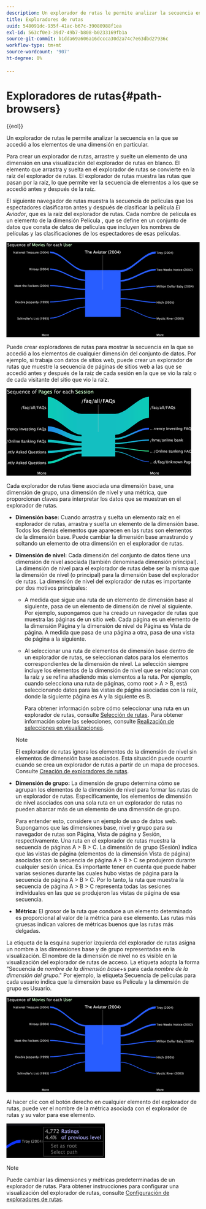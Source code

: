 ```yaml
---
description: Un explorador de rutas le permite analizar la secuencia en la que se accedió a los elementos de una dimensión en particular.
title: Exploradores de rutas
uuid: 548091dc-935f-41ac-b67c-39080988f1ea
exl-id: 563cf0e3-39d7-49b7-b808-b0233169fb1a
source-git-commit: b1dda69a606a16dccca30d2a74c7e63dbd27936c
workflow-type: tm+mt
source-wordcount: '907'
ht-degree: 0%

---
```


# Exploradores de rutas{#path-browsers}

{{eol}}

Un explorador de rutas le permite analizar la secuencia en la que se accedió a los elementos de una dimensión en particular.

Para crear un explorador de rutas, arrastre y suelte un elemento de una dimensión en una visualización del explorador de rutas en blanco. El elemento que arrastra y suelta en el explorador de rutas se convierte en la raíz del explorador de rutas. El explorador de rutas muestra las rutas que pasan por la raíz, lo que permite ver la secuencia de elementos a los que se accedió antes y después de la raíz.

El siguiente navegador de rutas muestra la secuencia de películas que los espectadores clasificaron antes y después de clasificar la película *El Aviador*, que es la raíz del explorador de rutas. Cada nombre de película es un elemento de la dimensión Película , que se define en un conjunto de datos que consta de datos de películas que incluyen los nombres de películas y las clasificaciones de los espectadores de esas películas.

![](assets/vis_PathBrowser_Movies.png)

Puede crear exploradores de rutas para mostrar la secuencia en la que se accedió a los elementos de cualquier dimensión del conjunto de datos. Por ejemplo, si trabaja con datos de sitios web, puede crear un explorador de rutas que muestre la secuencia de páginas de sitios web a las que se accedió antes y después de la raíz de cada sesión en la que se vio la raíz o de cada visitante del sitio que vio la raíz.

![](assets/vis_PathBrowser_Pages.png)

Cada explorador de rutas tiene asociada una dimensión base, una dimensión de grupo, una dimensión de nivel y una métrica, que proporcionan claves para interpretar los datos que se muestran en el explorador de rutas.

* **Dimensión base:** Cuando arrastra y suelta un elemento raíz en el explorador de rutas, arrastra y suelta un elemento de la dimensión base. Todos los demás elementos que aparecen en las rutas son elementos de la dimensión base. Puede cambiar la dimensión base arrastrando y soltando un elemento de otra dimensión en el explorador de rutas.
* **Dimensión de nivel:** Cada dimensión del conjunto de datos tiene una dimensión de nivel asociada (también denominada dimensión principal). La dimensión de nivel para el explorador de rutas debe ser la misma que la dimensión de nivel (o principal) para la dimensión base del explorador de rutas. La dimensión de nivel del explorador de rutas es importante por dos motivos principales:

   * A medida que sigue una ruta de un elemento de dimensión base al siguiente, pasa de un elemento de dimensión de nivel al siguiente. Por ejemplo, supongamos que ha creado un navegador de rutas que muestra las páginas de un sitio web. Cada página es un elemento de la dimensión Página y la dimensión de nivel de Página es Vista de página. A medida que pasa de una página a otra, pasa de una vista de página a la siguiente.
   * Al seleccionar una ruta de elementos de dimensión base dentro de un explorador de rutas, se seleccionan datos para los elementos correspondientes de la dimensión de nivel. La selección siempre incluye los elementos de la dimensión de nivel que se relacionan con la raíz y se refina añadiendo más elementos a la ruta. Por ejemplo, cuando selecciona una ruta de páginas, como root > A > B, está seleccionando datos para las vistas de página asociadas con la raíz, donde la siguiente página es A y la siguiente es B.

      Para obtener información sobre cómo seleccionar una ruta en un explorador de rutas, consulte [Selección de rutas](../../../../home/c-get-started/c-analysis-vis/c-path-browsers/t-sel-paths.md#task-bf44d08c71954ef2adec4b82f840adeb). Para obtener información sobre las selecciones, consulte [Realización de selecciones en visualizaciones](../../../../home/c-get-started/c-vis/c-sel-vis/c-sel-vis.md#concept-012870ec22c7476e9afbf3b8b2515746).
   >[!NOTE]
   >
   >El explorador de rutas ignora los elementos de la dimensión de nivel sin elementos de dimensión base asociados. Esta situación puede ocurrir cuando se crea un explorador de rutas a partir de un mapa de procesos. Consulte [Creación de exploradores de rutas](../../../../home/c-get-started/c-analysis-vis/c-path-browsers/c-create-path-browsers.md#concept-e120de6a740d4b6f98dda9e2b638f6ff).

* **Dimensión de grupo:** La dimensión de grupo determina cómo se agrupan los elementos de la dimensión de nivel para formar las rutas de un explorador de rutas. Específicamente, los elementos de dimensión de nivel asociados con una sola ruta en un explorador de rutas no pueden abarcar más de un elemento de una dimensión de grupo.

   Para entender esto, considere un ejemplo de uso de datos web. Supongamos que las dimensiones base, nivel y grupo para su navegador de rutas son Página, Vista de página y Sesión, respectivamente. Una ruta en el explorador de rutas muestra la secuencia de páginas A > B > C. La dimensión de grupo (Sesión) indica que las vistas de página (elementos de la dimensión Vista de página) asociadas con la secuencia de página A > B > C se produjeron durante cualquier sesión única. Es importante tener en cuenta que puede haber varias sesiones durante las cuales hubo vistas de página para la secuencia de página A > B > C. Por lo tanto, la ruta que muestra la secuencia de página A > B > C representa todas las sesiones individuales en las que se produjeron las vistas de página de esa secuencia.

* **Métrica**: El grosor de la ruta que conduce a un elemento determinado es proporcional al valor de la métrica para ese elemento. Las rutas más gruesas indican valores de métricas buenos que las rutas más delgadas.

La etiqueta de la esquina superior izquierda del explorador de rutas asigna un nombre a las dimensiones base y de grupo representadas en la visualización. El nombre de la dimensión de nivel no es visible en la visualización del explorador de rutas de acceso. La etiqueta adopta la forma &quot;Secuencia de *nombre de la dimensión base*+s para cada *nombre de la dimensión del grupo*.&quot; Por ejemplo, la etiqueta Secuencia de películas para cada usuario indica que la dimensión base es Película y la dimensión de grupo es Usuario.

![](assets/vis_PathBrowser_Movies.png)

Al hacer clic con el botón derecho en cualquier elemento del explorador de rutas, puede ver el nombre de la métrica asociada con el explorador de rutas y su valor para ese elemento.

![](assets/vis_PathBrowser_RightClick.png)

>[!NOTE]
>
>Puede cambiar las dimensiones y métricas predeterminadas de un explorador de rutas. Para obtener instrucciones para configurar una visualización del explorador de rutas, consulte [Configuración de exploradores de rutas](../../../../home/c-get-started/c-intf-anlys-ftrs/t-config-path-brwsr.md#task-bbb3ddaa140a414f984b697c2b8202a3).
